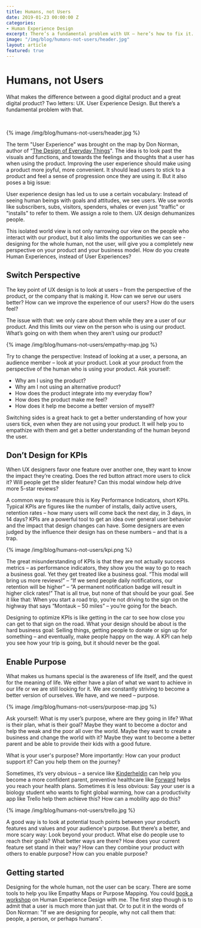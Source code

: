 ```yaml
---
title: Humans, not Users
date: 2019-01-23 00:00:00 Z
categories:
- Human Experience Design
excerpt: There’s a fundamental problem with UX – here’s how to fix it.
image: "/img/blog/humans-not-users/header.jpg"
layout: article
featured: true
---
```


# Humans, not Users

What makes the difference between a good digital product and a great digital product? Two letters: UX. User Experience Design. But there’s a fundamental problem with that.

<br>

{% image /img/blog/humans-not-users/header.jpg %}

The term "User Experience" was brought on the map by Don Norman, author of “[The Design of Everyday Things](https://johannesippen.com/2017/good-reads/)". The idea is to look past the visuals and functions, and towards the feelings and thoughts that a user has when using the product. Improving the user experience should make using a product more joyful, more convenient. It should lead users to stick to a product and feel a sense of progression once they are using it. But it also poses a big issue:

User experience design has led us to use a certain vocabulary: Instead of seeing human beings with goals and attitudes, we see users. We use words like subscribers, subs, visitors, spenders, whales or even just "traffic" or "installs" to refer to them. We assign a role to them. UX design dehumanizes people.

This isolated world view is not only narrowing our view on the people who interact with our product, but it also limits the opportunities we can see - designing for the whole human, not the user, will give you a completely new perspective on your product and your business model. How do you create Human Experiences, instead of User Experiences?

## Switch Perspective

The key point of UX design is to look at users – from the perspective of the product, or the company that is making it. How can we serve our users better? How can we improve the experience of our users? How do the users feel?

The issue with that: we only care about them while they are a user of our product. And this limits our view on the person who is using our product. What’s going on with them when they aren’t using our product?

{% image /img/blog/humans-not-users/empathy-map.jpg %}

Try to change the perspective: Instead of looking at a user, a persona, an audience member – look at your product. Look at your product from the perspective of the human who is using your product. Ask yourself:


- Why am I using the product?
- Why am I not using an alternative product?
- How does the product integrate into my everyday flow?
- How does the product make me feel?
- How does it help me become a better version of myself?

Switching sides is a great hack to get a better understanding of how your users tick, even when they are not using your product. It will help you to empathize with them and get a better understanding of the human beyond the user.

## Don’t Design for KPIs

When UX designers favor one feature over another one, they want to know the impact they’re creating. Does the red button attract more users to click it? Will people get the slider feature? Can this modal window help drive more 5-star reviews? 

A common way to measure this is Key Performance Indicators, short KPIs. Typical KPIs are figures like the number of installs, daily active users, retention rates – how many users will come back the next day, in 3 days, in 14 days? KPIs are a powerful tool to get an idea over general user behavior and the impact that design changes can have. Some designers are even judged by the influence their design has on these numbers – and that is a trap.

{% image /img/blog/humans-not-users/kpi.png %}

The great misunderstanding of KPIs is that they are not actually success metrics – as performance indicators, they show you the way to go to reach a business goal. Yet they get treated like a business goal. “This modal will bring us more reviews!” – “If we send people daily notifications, our retention will be higher” – “A permanent notification badge will result in higher click rates!” That is all true, but none of that should be your goal. See it like that: When you start a road trip, you’re not driving to the sign on the highway that says “Montauk – 50 miles” – you’re going for the beach.

Designing to optimize KPIs is like getting in the car to see how close you can get to that sign on the road. What your design should be about is the hard business goal: Selling things, getting people to donate or sign up for something – and eventually, make people happy on the way. A KPI can help you see how your trip is going, but it should never be the goal.

## Enable Purpose

What makes us humans special is the awareness of life itself, and the quest for the meaning of life. We either have a plan of what we want to achieve in our life or we are still looking for it. We are constantly striving to become a better version of ourselves. We have, and we need – purpose.

{% image /img/blog/humans-not-users/purpose-map.jpg %}

Ask yourself: What is my user’s purpose, where are they going in life? What is their plan, what is their goal? Maybe they want to become a doctor and help the weak and the poor all over the world. Maybe they want to create a business and change the world with it? Maybe they want to become a better parent and be able to provide their kids with a good future.

What is your user's purpose? More importantly: How can your product support it? Can you help them on the journey?

Sometimes, it’s very obvious – a service like [Kinderheldin](https://kinderheldin.de) can help you become a more confident parent, preventive healthcare like [Forward](https://goforward.com) helps you reach your health plans. Sometimes it is less obvious: Say your user is a biology student who wants to fight global warming, how can a productivity app like Trello help them achieve this? How can a mobility app do this?

{% image /img/blog/humans-not-users/trello.jpg %}

A good way is to look at potential touch points between your product’s features and values and your audience's purpose. But there’s a better, and more scary way: Look beyond your product. What else do people use to reach their goals? What better ways are there? How does your current feature set stand in their way? How can they combine your product with others to enable purpose? How can you enable purpose?

## Getting started

Designing for the whole human, not the user can be scary. There are some tools to help you like Empathy Maps or Purpose Mapping. You could [book a workshop](mailto:jo@humandeluxe.com) on Human Experience Design with me. The first step though is to admit that a user is much more than just that. Or to put it in the words of Don Norman: "If we are designing for people, why not call them that: people, a person, or perhaps humans".

